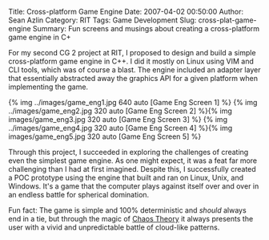 Title: Cross-platform Game Engine
Date: 2007-04-02 00:50:00
Author: Sean Azlin
Category: RIT
Tags: Game Development
Slug: cross-plat-game-engine
Summary: Fun screens and musings about creating a cross-platform game engine in C+

For my second CG 2 project at RIT, I proposed to design and build a simple cross-platform game engine in C++. I did it mostly on Linux using VIM and CLI tools, which was of course a blast. The engine included an adapter layer that essentially abstracted away the graphics API for a given platform when implementing the game.

{% img ../images/game_eng1.jpg 640 auto [Game Eng Screen 1] %}
{% img ../images/game_eng2.jpg 320 auto [Game Eng Screen 2] %}{% img images/game_eng3.jpg 320 auto [Game Eng Screen 3] %}
{% img ../images/game_eng4.jpg 320 auto [Game Eng Screen 4] %}{% img images/game_eng5.jpg 320 auto [Game Eng Screen 5] %}

Through this project, I succeeded in exploring the challenges of creating even the simplest game engine. As one might expect, it was a feat far more challenging than I had at first imagined. Despite this, I successfully created a POC prototype using the engine that built and ran on Linux, Unix, and Windows. It's a game that the computer plays against itself over and over in an endless battle for spherical domination.

Fun fact: The game is simple and 100% deterministic and *should* always end in a tie, but through the magic of [Chaos Theory][] it always presents the user with a vivid and unpredictable battle of cloud-like patterns.

[Chaos Theory]: http://en.wikipedia.org/wiki/Chaos_theory
